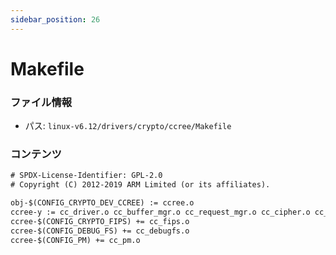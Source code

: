 ```yaml
---
sidebar_position: 26
---
```

# Makefile

### ファイル情報

- パス: `linux-v6.12/drivers/crypto/ccree/Makefile`

### コンテンツ

```txt
# SPDX-License-Identifier: GPL-2.0
# Copyright (C) 2012-2019 ARM Limited (or its affiliates).

obj-$(CONFIG_CRYPTO_DEV_CCREE) := ccree.o
ccree-y := cc_driver.o cc_buffer_mgr.o cc_request_mgr.o cc_cipher.o cc_hash.o cc_aead.o cc_sram_mgr.o
ccree-$(CONFIG_CRYPTO_FIPS) += cc_fips.o
ccree-$(CONFIG_DEBUG_FS) += cc_debugfs.o
ccree-$(CONFIG_PM) += cc_pm.o

```
